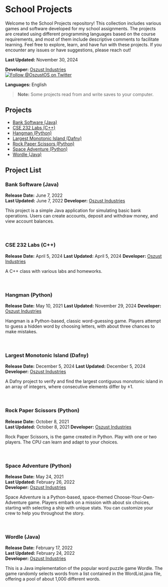 # School Projects

Welcome to the School Projects repository! This collection includes various games and software developed for my school assignments. The projects are created using different programming languages based on the course requirements, and most of them include descriptive comments to facilitate learning. Feel free to explore, learn, and have fun with these projects. If you encounter any issues or have suggestions, please reach out!

**Last Updated:** November 30, 2024

**Developer:** [Oszust Industries](https://github.com/Oszust-Industries)  
[![Follow @OszustOS on Twitter](https://img.shields.io/twitter/url/https/twitter.com/bukotsunikki.svg?style=social&label=Follow%20%40OszustOS)](https://twitter.com/OszustOS)

**Languages:** English

> **Note:** Some projects read from and write saves to your computer.

## Projects
- [Bank Software (Java)](https://github.com/Disneyhockey40/School/blob/main/README.md#bank-software-java)
- [CSE 232 Labs (C++)](https://github.com/Disneyhockey40/School/blob/main/README.md#cse-232-Labs-c)
- [Hangman (Python)](https://github.com/Disneyhockey40/School/blob/main/README.md#hangman)
- [Largest Monotonic Island (Dafny)](https://github.com/Disneyhockey40/School/blob/main/README.mdLargest-Monotonic-Island)
- [Rock Paper Scissors (Python)](https://github.com/Disneyhockey40/School/blob/main/README.md#rock-paper-scissors-python)
- [Space Adventure (Python)](https://github.com/Disneyhockey40/School/blob/main/README.md#space-adventure-python)
- [Wordle (Java)](https://github.com/Disneyhockey40/School/blob/main/README.md#wordle-java)

## Project List

### Bank Software (Java)

**Release Date:** June 7, 2022  
**Last Updated:** June 7, 2022
**Developer:** [Oszust Industries](https://github.com/Oszust-Industries)

This project is a simple Java application for simulating basic bank operations. Users can create accounts, deposit and withdraw money, and view account balances.
<br />
<br />
<br />
### CSE 232 Labs (C++)

**Release Date:** April 5, 2024 
**Last Updated:** April 5, 2024
**Developer:** [Oszust Industries](https://github.com/Oszust-Industries)

A C++ class with various labs and homeworks.
<br />
<br />
<br />
### Hangman (Python)

**Release Date:** May 10, 2021 
**Last Updated:** November 29, 2024
**Developer:** [Oszust Industries](https://github.com/Oszust-Industries)

Hangman is a Python-based, classic word-guessing game. Players attempt to guess a hidden word by choosing letters, with about three chances to make mistakes.
<br />
<br />
<br />
### Largest Monotonic Island (Dafny)

**Release Date:** December 5, 2024
**Last Updated:** December 5, 2024
**Developer:** [Oszust Industries](https://github.com/Oszust-Industries)

A Dafny project to verify and find the largest contiguous monotonic island in an array of integers, where consecutive elements differ by ±1.
<br />
<br />
<br />
### Rock Paper Scissors (Python)

**Release Date:** October 8, 2021  
**Last Updated:** October 8, 2021
**Developer:** [Oszust Industries](https://github.com/Oszust-Industries)

Rock Paper Scissors, is the game created in Python. Play with one or two players. The CPU can learn and adapt to your choices.
<br />
<br />
<br />
### Space Adventure (Python)

**Release Date:** May 24, 2021  
**Last Updated:** February 26, 2022  
**Developer:** [Oszust Industries](https://github.com/Oszust-Industries)

Space Adventure is a Python-based, space-themed Choose-Your-Own-Adventure game. Players embark on a mission with about six choices, starting with selecting a ship with unique stats. You can customize your crew to help you throughout the story.
<br />
<br />
<br />
### Wordle (Java)

**Release Date:** February 17, 2022  
**Last Updated:** February 24, 2022  
**Developer:** [Oszust Industries](https://github.com/Oszust-Industries)

This is a Java implementation of the popular word puzzle game Wordle. The game randomly selects words from a list contained in the WordList.java file, offering a pool of about 1,000 different words.
